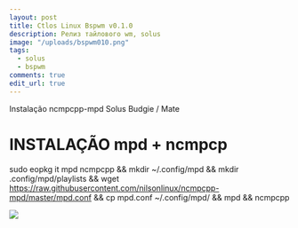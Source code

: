```yaml
---
layout: post
title: Ctlos Linux Bspwm v0.1.0
description: Релиз тайлового wm, solus
image: "/uploads/bspwm010.png"
tags:
  - solus
  - bspwm
comments: true
edit_url: true
---
```


Instalação ncmpcpp-mpd Solus Budgie / Mate


# INSTALAÇÃO mpd + ncmpcp
sudo eopkg it mpd ncmpcpp && mkdir ~/.config/mpd && mkdir .config/mpd/playlists && wget https://raw.githubusercontent.com/nilsonlinux/ncmpcpp-mpd/master/mpd.conf && cp mpd.conf ~/.config/mpd/ && mpd && ncmpcpp

![](https://i.ibb.co/cF11PXG/Captura-de-tela-em-2020-04-21-11-32-07.png)
